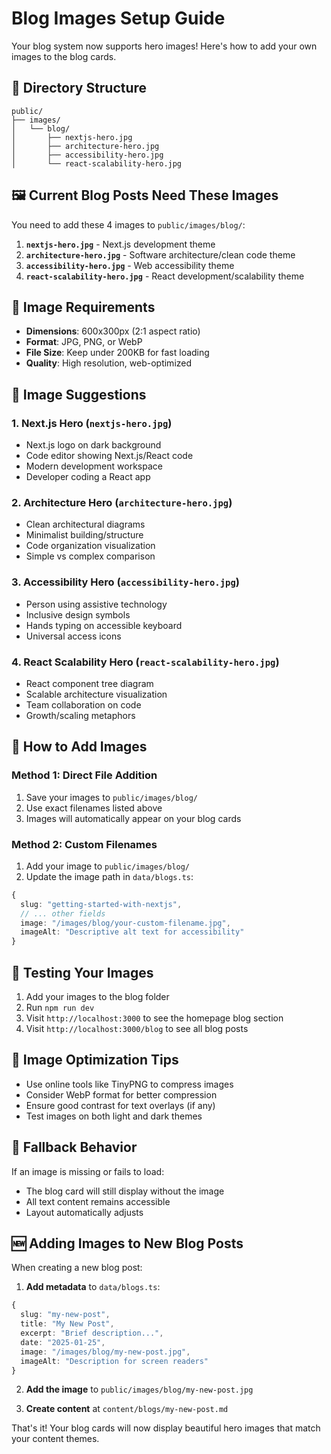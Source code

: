 # Blog Images Setup Guide

Your blog system now supports hero images! Here's how to add your own images to the blog cards.

## 📁 Directory Structure

```
public/
├── images/
│   └── blog/
│       ├── nextjs-hero.jpg
│       ├── architecture-hero.jpg
│       ├── accessibility-hero.jpg
│       └── react-scalability-hero.jpg
```

## 🖼️ Current Blog Posts Need These Images

You need to add these 4 images to `public/images/blog/`:

1. **`nextjs-hero.jpg`** - Next.js development theme
2. **`architecture-hero.jpg`** - Software architecture/clean code theme  
3. **`accessibility-hero.jpg`** - Web accessibility theme
4. **`react-scalability-hero.jpg`** - React development/scalability theme

## 📐 Image Requirements

- **Dimensions**: 600x300px (2:1 aspect ratio) 
- **Format**: JPG, PNG, or WebP
- **File Size**: Keep under 200KB for fast loading
- **Quality**: High resolution, web-optimized

## 🎨 Image Suggestions

### 1. Next.js Hero (`nextjs-hero.jpg`)
- Next.js logo on dark background
- Code editor showing Next.js/React code
- Modern development workspace
- Developer coding a React app

### 2. Architecture Hero (`architecture-hero.jpg`) 
- Clean architectural diagrams
- Minimalist building/structure
- Code organization visualization
- Simple vs complex comparison

### 3. Accessibility Hero (`accessibility-hero.jpg`)
- Person using assistive technology
- Inclusive design symbols
- Hands typing on accessible keyboard
- Universal access icons

### 4. React Scalability Hero (`react-scalability-hero.jpg`)
- React component tree diagram
- Scalable architecture visualization
- Team collaboration on code
- Growth/scaling metaphors

## 🔧 How to Add Images

### Method 1: Direct File Addition
1. Save your images to `public/images/blog/`
2. Use exact filenames listed above
3. Images will automatically appear on your blog cards

### Method 2: Custom Filenames
1. Add your image to `public/images/blog/`
2. Update the image path in `data/blogs.ts`:

```typescript
{
  slug: "getting-started-with-nextjs",
  // ... other fields
  image: "/images/blog/your-custom-filename.jpg",
  imageAlt: "Descriptive alt text for accessibility"
}
```

## 🚀 Testing Your Images

1. Add your images to the blog folder
2. Run `npm run dev` 
3. Visit `http://localhost:3000` to see the homepage blog section
4. Visit `http://localhost:3000/blog` to see all blog posts

## 🎯 Image Optimization Tips

- Use online tools like TinyPNG to compress images
- Consider WebP format for better compression
- Ensure good contrast for text overlays (if any)
- Test images on both light and dark themes

## 🔧 Fallback Behavior

If an image is missing or fails to load:
- The blog card will still display without the image
- All text content remains accessible
- Layout automatically adjusts

## 🆕 Adding Images to New Blog Posts

When creating a new blog post:

1. **Add metadata** to `data/blogs.ts`:
```typescript
{
  slug: "my-new-post",
  title: "My New Post",
  excerpt: "Brief description...",
  date: "2025-01-25",
  image: "/images/blog/my-new-post.jpg",
  imageAlt: "Description for screen readers"
}
```

2. **Add the image** to `public/images/blog/my-new-post.jpg`

3. **Create content** at `content/blogs/my-new-post.md`

That's it! Your blog cards will now display beautiful hero images that match your content themes.



